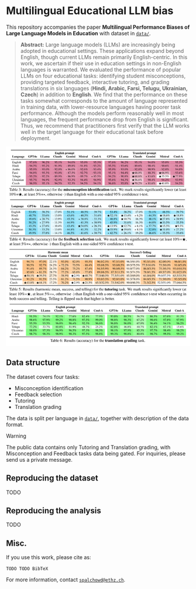 # Multilingual Educational LLM bias

This repository accompanies the paper **Multilingual Performance Biases of Large Language Models in Education** with dataset in [`data/`](data/).

> **Abstract:**
> Large language models (LLMs) are increasingly being adopted in educational settings.
These applications expand beyond English, though current LLMs remain primarily English-centric.
In this work, we ascertain if their use in education settings in non-English languages is warranted. We evaluated the performance of popular LLMs on four educational tasks: identifying student misconceptions, providing targeted feedback, interactive tutoring, and grading translations in six languages (**Hindi, Arabic, Farsi, Telugu, Ukrainian, Czech**) in addition to **English**.
We find that the performance on these tasks somewhat corresponds to the amount of language represented in training data, with lower-resource languages having poorer task performance.
Although the models perform reasonably well in most languages, the frequent performance drop from English is significant.
Thus, we recommend that practitioners first verify that the LLM works well in the target language for their educational task before deployment.

<img src="meta/results_main.svg" width="900em">

## Data structure

The dataset covers four tasks:
- Misconception identification
- Feedback selection
- Tutoring
- Translation grading

The data is split per language in [`data/`](data/), together with description of the data format.

> [!WARNING]  
> The public data contains only Tutoring and Translation grading, with Misconception and Feedback tasks data being gated.
> For inquiries, please send us a private message.

## Reproducing the dataset

TODO

## Reproducing the analysis

TODO

## Misc.

If you use this work, please cite as:

```
TODO TODO BibTeX
```

For more information, contact [`spalchowd@ethz.ch`](mailto:spalchowd@ethz.ch).